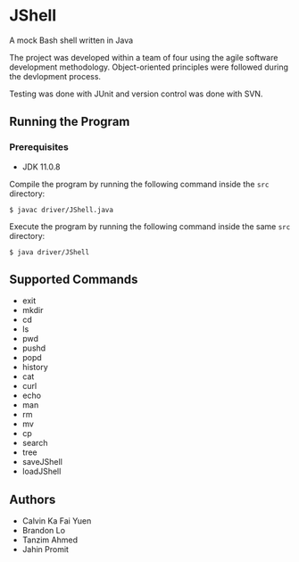 # JShell
A mock Bash shell written in Java

The project was developed within a team of four using the agile software development methodology. Object-oriented principles were followed during the devlopment process.

Testing was done with JUnit and version control was done with SVN.


## Running the Program 
### Prerequisites 
- JDK 11.0.8

Compile the program by running the following command inside the `src` directory:
```
$ javac driver/JShell.java
```

Execute the program by running the following command inside the same `src` directory:
```
$ java driver/JShell
```

## Supported Commands
- exit
- mkdir
- cd
- ls
- pwd
- pushd
- popd
- history
- cat
- curl
- echo
- man
- rm
- mv
- cp
- search
- tree
- saveJShell
- loadJShell


## Authors
- Calvin Ka Fai Yuen
- Brandon Lo
- Tanzim Ahmed
- Jahin Promit
